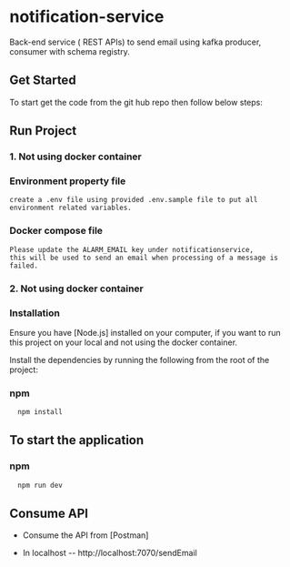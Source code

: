 # notification-service

Back-end service ( REST APIs) to send email using kafka producer, consumer with schema registry.

## Get Started

To start get the code from the git hub repo then follow below steps:

## Run Project

### 1. Not using docker container
  ### Environment property file
    create a .env file using provided .env.sample file to put all environment related variables.
    
 ### Docker compose file
    Please update the ALARM_EMAIL key under notificationservice,  
    this will be used to send an email when processing of a message is failed.

### 2. Not using docker container
  ### Installation

  Ensure you have [Node.js] installed on your computer, if you want to run this project on your local and not using the docker container.

  Install the dependencies by running the following from the root of the project:

  ### npm

  ```bash
    npm install 
  ```

  ## To start the application 

  ### npm

  ```bash
    npm run dev 
   ```


## Consume API
- Consume the API from [Postman]

- In localhost -- http://localhost:7070/sendEmail






